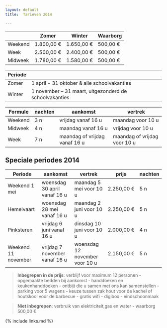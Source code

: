 ```yaml
---
layout: default
title:  Tarieven 2014

---
```


|&nbsp;  | Zomer           | Winter          | Waarborg 
|--------|-----------------|-----------------|-------------
|Weekend | 1.800,00&nbsp;€ | 1.650,00&nbsp;€ | 500,00&nbsp;€ 
|Week    | 2.500,00&nbsp;€ | 2.400,00&nbsp;€ | 500,00&nbsp;€ 
|Midweek | 1.780,00&nbsp;€ | 1.580,00&nbsp;€ | 500,00&nbsp;€ 


|Periode ||
|------- |-------------
|Zomer   |  1 april - 31 oktober  & alle schoolvakanties            
|Winter  |  1 november – 31 maart, uitgezonderd de schoolvakanties 

|Formule | nachten | aankomst                      | vertrek
|--------|---------|-------------------------------|-----------------------------------
|Weekend | 3 n     | vrijdag vanaf 16 u            | maandag voor 10 u
|Midweek | 4 n     | maandag vanaf 16 u            | vrijdag voor 10 u
|Week    | 7 n     | maandag of vrijdag vanaf 16 u | maandag of vrijdag voor 10 u


## Speciale periodes 2014

|Periode             | aankomst                         | vertrek                           | prijs           | nachten
|--------------------|----------------------------------|-----------------------------------|-----------------|-----------
|Weekend 1 mei       | woensdag 30 april vanaf 16 u  | maandag 5 mei voor 10 u        | 2.250,00&nbsp;€ | 5 n
|Hemelvaart          | woensdag 28 mei vanaf 16 u    | maandag 2 juni voor 10 u       | 2.250,00&nbsp;€ | 5 n
|Pinksteren          | vrijdag 6 juni vanaf 16 u     | dinsdag 10 juni voor 10 u      | 2.000,00&nbsp;€ | 4 n
|Weekend 11 november | vrijdag 7 november vanaf 16 u | woensdag 12 november voor 10 u | 2.150,00&nbsp;€ | 5 n



> **Inbegrepen in de prijs**: verblijf voor maximum 12 personen - opgemaakte bedden bij aankomst - handdoeken en keukenhanddoeken - ontbijt die u samen met ons kan samenstellen - parking voor 5 wagens - keuze tussen zak hout voor de kachel of houtskool voor de barbecue - gratis wifi - digibox - eindschoonmaak

> **Niet inbegrepen**: verbruik van elektriciteit,gas en water - waarborg 500,00 €

{% include links.md %}
